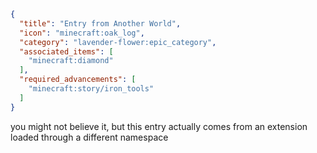 ```json
{
  "title": "Entry from Another World",
  "icon": "minecraft:oak_log",
  "category": "lavender-flower:epic_category",
  "associated_items": [
    "minecraft:diamond"
  ],
  "required_advancements": [
    "minecraft:story/iron_tools"
  ]
}
```

you might not believe it, but this entry actually comes from an extension loaded through a different namespace